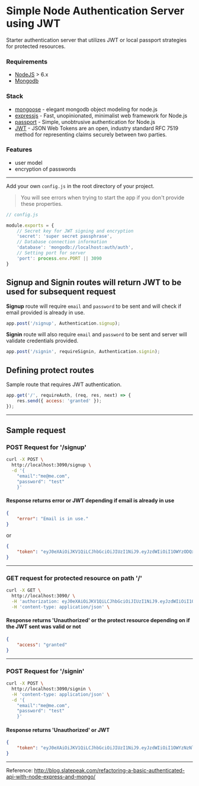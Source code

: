 # Simple Node Authentication Server using JWT
Starter authentication server that utilizes JWT or local passport strategies for protected resources.

### Requirements
* [NodeJS](https://nodejs.org/en/) > 6.x
* [Mongodb](https://www.mongodb.com)

### Stack
* [mongoose](http://mongoosejs.com/) - elegant mongodb object modeling for node.js
* [expressjs](https://expressjs.com/) - Fast, unopinionated, minimalist web framework for Node.js
* [passport](http://www.passportjs.org/) - Simple, unobtrusive authentication for Node.js
* [JWT](https://jwt.io/) - JSON Web Tokens are an open, industry standard RFC 7519 method for representing claims securely between two parties.

### Features
* user model
* encryption of passwords

---

Add your own `config.js` in the root directory of your project.
> You will see errors when trying to start the app if you don't provide these properties.

```javascript
// config.js

module.exports = {
    // Secret key for JWT signing and encryption
    'secret': 'super secret passphrase',
    // Database connection information
    'database': 'mongodb://localhost:auth/auth',
    // Setting port for server
    'port': process.env.PORT || 3090
}
```

## Signup and Signin routes will return JWT to be used for subsequent request
**Signup** route will require `email` and `password` to be sent and will check if email provided is already in use.
```javascript
app.post('/signup', Authentication.signup);
```

**Signin** route will also require `email` and `password` to be sent and server will validate credentials provided.
```javascript
app.post('/signin', requireSignin, Authentication.signin);
```


## Defining protect routes
Sample route that requires JWT authentication.
```javascript
app.get('/', requireAuth, (req, res, next) => {
    res.send({ access: 'granted' });
});
```

---

## Sample request
### POST Request for '/signup'
```bash
curl -X POST \
  http://localhost:3090/signup \
  -d '{
	"email":"me@me.com",
	"password": "test"
    }'
```

#### Response returns error or JWT depending if email is already in use
```json
{
    "error": "Email is in use."
}
```

or

```json
{
    "token": "eyJ0eXAiOiJKV1QiLCJhbGciOiJIUzI1NiJ9.eyJzdWIiOiI1OWYzODQxYTY5MjFhYjI3ZWJlODY0NDciLCJpYXQiOjE1MDkxMzEyOTAzMzgsImVtYWlsIjoibWVAbWUyLmNvbSJ9.sLG8rCopHvDsFD_3eHeJ7Lja9vKYWNj1py4DrukBv8g"
}
```

---

### GET request for protected resource on path '/'
```bash
curl -X GET \
  http://localhost:3090/ \
  -H 'authorization: eyJ0eXAiOiJKV1QiLCJhbGciOiJIUzI1NiJ9.eyJzdWIiOiI1OWYzNmQwNzg5ZTYwNTFlN2FkZjY2ZTkiLCJpYXQiOjE1MDkxMjUzODMyMTQsImVtYWlsIjoiYnV0dHRlcjJAZXh4YW1wbGUuY29tIn0.sWrBHQ85ErGQF1lZ18qB8LGfKutAOgXifbb8yX9b0Ds' \
  -H 'content-type: application/json' \
```

#### Response returns 'Unauthorized' or the protect resource depending on if the JWT sent was valid or not

```json
{
    "access": "granted"
}
```

---

### POST Request for '/signin'
```bash
curl -X POST \
  http://localhost:3090/signin \
  -H 'content-type: application/json' \
  -d '{
	"email":"me@me.com",
	"password": "test"
    }'
```

#### Response returns 'Unauthorized' or JWT
```json 
{
    "token": "eyJ0eXAiOiJKV1QiLCJhbGciOiJIUzI1NiJ9.eyJzdWIiOiI1OWYzNzNlMjA1MWY0NzIyNTc0YWY1ZTkiLCJpYXQiOjE1MDkxMjg0MjczNTcsImVtYWlsIjoibWVAbWUuY29tIn0.XPFY88mQZUPSibLV6COdGeHtZf6ZoYp2NKV-cX0llw4"
}
```

---

Reference: http://blog.slatepeak.com/refactoring-a-basic-authenticated-api-with-node-express-and-mongo/


